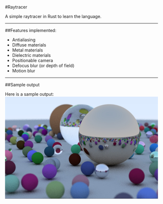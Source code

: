 #Raytracer

A simple raytracer in Rust to learn the language.

---
##Features implemented:
- Antialiasing
- Diffuse materials
- Metal materials
- Dielectric materials
- Positionable camera
- Defocus blur (or depth of field)
- Motion blur

---
##Sample output

Here is a sample output:
![Sample output](https://raw.githubusercontent.com/L3nn0x/raytracer/master/img.jpg)
